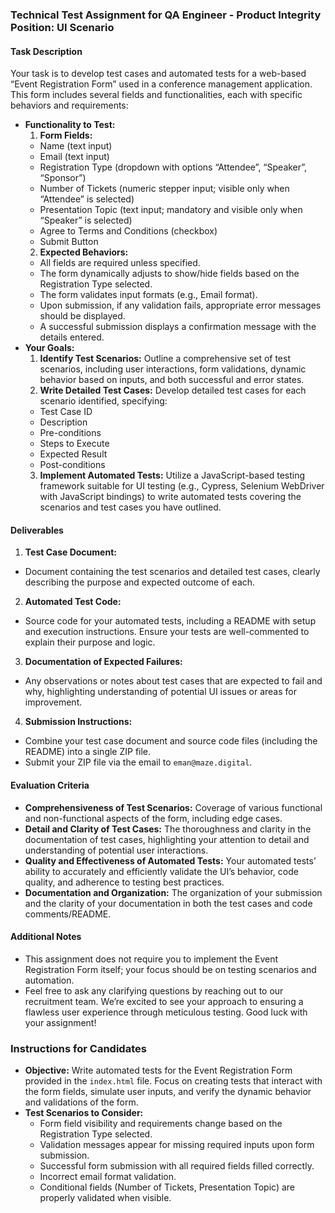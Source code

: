 ### Technical Test Assignment for QA Engineer - Product Integrity Position: UI Scenario
#### Task Description
Your task is to develop test cases and automated tests for a web-based “Event Registration Form” used in a conference management application. This form includes several fields and functionalities, each with specific behaviors and requirements:
- **Functionality to Test:**
  1. **Form Fields:**
    - Name (text input)
    - Email (text input)
    - Registration Type (dropdown with options “Attendee”, “Speaker”, “Sponsor”)
    - Number of Tickets (numeric stepper input; visible only when “Attendee” is selected)
    - Presentation Topic (text input; mandatory and visible only when “Speaker” is selected)
    - Agree to Terms and Conditions (checkbox)
    - Submit Button
  2. **Expected Behaviors:**
    - All fields are required unless specified.
    - The form dynamically adjusts to show/hide fields based on the Registration Type selected.
    - The form validates input formats (e.g., Email format).
    - Upon submission, if any validation fails, appropriate error messages should be displayed.
    - A successful submission displays a confirmation message with the details entered.
- **Your Goals:**
  1. **Identify Test Scenarios:** Outline a comprehensive set of test scenarios, including user interactions, form validations, dynamic behavior based on inputs, and both successful and error states.
  2. **Write Detailed Test Cases:** Develop detailed test cases for each scenario identified, specifying:
    - Test Case ID
    - Description
    - Pre-conditions
    - Steps to Execute
    - Expected Result
    - Post-conditions
  3. **Implement Automated Tests:** Utilize a JavaScript-based testing framework suitable for UI testing (e.g., Cypress, Selenium WebDriver with JavaScript bindings) to write automated tests covering the scenarios and test cases you have outlined.
#### Deliverables
1. **Test Case Document:**
  - Document containing the test scenarios and detailed test cases, clearly describing the purpose and expected outcome of each.
2. **Automated Test Code:**
  - Source code for your automated tests, including a README with setup and execution instructions. Ensure your tests are well-commented to explain their purpose and logic.
3.  **Documentation of Expected Failures:**
  - Any observations or notes about test cases that are expected to fail and why, highlighting understanding of potential UI issues or areas for improvement.
4. **Submission Instructions:**
  - Combine your test case document and source code files (including the README) into a single ZIP file.
  - Submit your ZIP file via the email to `eman@maze.digital`.
#### Evaluation Criteria
- **Comprehensiveness of Test Scenarios:** Coverage of various functional and non-functional aspects of the form, including edge cases.
- **Detail and Clarity of Test Cases:** The thoroughness and clarity in the documentation of test cases, highlighting your attention to detail and understanding of potential user interactions.
- **Quality and Effectiveness of Automated Tests:** Your automated tests’ ability to accurately and efficiently validate the UI’s behavior, code quality, and adherence to testing best practices.
- **Documentation and Organization:** The organization of your submission and the clarity of your documentation in both the test cases and code comments/README.
#### Additional Notes
- This assignment does not require you to implement the Event Registration Form itself; your focus should be on testing scenarios and automation.
- Feel free to ask any clarifying questions by reaching out to our recruitment team.
  We’re excited to see your approach to ensuring a flawless user experience through meticulous testing. Good luck with your assignment!

### Instructions for Candidates
- **Objective:** Write automated tests for the Event Registration Form provided in the `index.html` file. Focus on creating tests that interact with the form fields, simulate user inputs, and verify the dynamic behavior and validations of the form.
- **Test Scenarios to Consider:**
  - Form field visibility and requirements change based on the Registration Type selected.
  - Validation messages appear for missing required inputs upon form submission.
  - Successful form submission with all required fields filled correctly.
  - Incorrect email format validation.
  - Conditional fields (Number of Tickets, Presentation Topic) are properly validated when visible.